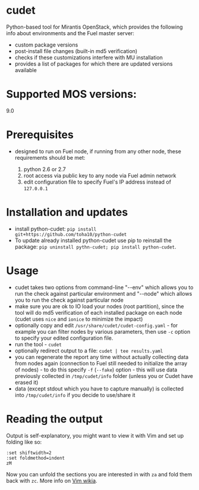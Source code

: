 # cudet
Python-based tool for Mirantis OpenStack, which provides the following info
about environments and the Fuel master server:

- custom package versions
- post-install file changes (built-in md5 verification)
- checks if these customizations interfere with MU installation
- provides a list of packages for which there are updated versions available

# Supported MOS versions:
9.0

# Prerequisites
- designed to run on Fuel node, if running from any other node, these
requirements should be met:

  1. python 2.6 or 2.7
  2. root access via public key to any node via Fuel admin network
  3. edit configuration file to specify Fuel's IP address instead of `127.0.0.1`

# Installation and updates
- install python-cudet: `pip install git+https://github.com/toha10/python-cudet`
- To update already installed python-cudet use pip to reinstall the package:
  `pip uninstall pythn-cudet; pip install python-cudet`.

# Usage
- cudet takes two options from command-line "--env" which allows you to
  run the check against particular environment and "--node" which allows you
  to run the check against particular node
- make sure you are ok to IO load your nodes (root partition), since the tool
  will do md5 verification of each installed package on each node (cudet uses
  `nice` and `ionice` to minimize the impact)
- optionally copy and edit `/usr/share/cudet/cudet-config.yaml` - for example
  you can filter nodes by various parameters, then use `-c` option to specify
  your edited configuration file.
- run the tool - `cudet`
- optionally redirect output to a file: `cudet | tee results.yaml`
- you can regenerate the report any time without actually collecting data from
  nodes again (connection to Fuel still needed to initialize the array of
  nodes) - to do this specify `-f` (`--fake`) option - this will use data
  previously collected in `/tmp/cudet/info` folder (unless you or Cudet have
  erased it)
- data (except stdout which you have to capture manually) is collected into
  `/tmp/cudet/info` if you decide to use/share it

# Reading the output
Output is self-explanatory, you might want to view it with Vim and set up
folding like so:
```
:set shiftwidth=2
:set foldmethod=indent
zM
```
Now you can unfold the sections you are interested in with `za` and fold them
back with `zc`. More info on [Vim wikia](http://vim.wikia.com/wiki/Folding).
